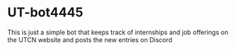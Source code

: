 # UT-bot4445
This is just a simple bot that keeps track of internships and job offerings on the UTCN website and posts the new entries on Discord
